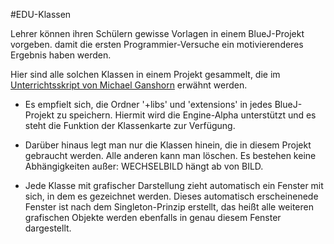 #EDU-Klassen

Lehrer können ihren Schülern gewisse Vorlagen in einem BlueJ-Projekt 
vorgeben. damit die ersten Programmier-Versuche ein motivierenderes 
Ergebnis haben werden.

Hier sind alle solchen Klassen in einem Projekt gesammelt, die im 
[Unterrichtsskript von Michael Ganshorn](http://engine-alpha.org/wiki/Unterrichtskonzept) 
erwähnt werden. 

- Es empfielt sich, die Ordner '+libs' und 'extensions' in jedes 
BlueJ-Projekt zu speichern. Hiermit wird die Engine-Alpha unterstützt 
und es steht die Funktion der Klassenkarte zur Verfügung. 

- Darüber hinaus legt man nur die Klassen hinein, die in diesem Projekt 
gebraucht werden. Alle anderen kann man löschen. Es bestehen keine 
Abhängigkeiten außer: WECHSELBILD hängt ab von BILD.

- Jede Klasse mit grafischer Darstellung zieht automatisch ein Fenster 
mit sich, in dem es gezeichnet werden. Dieses automatisch erscheinenede 
Fenster ist nach dem Singleton-Prinzip erstellt, das heißt alle weiteren 
grafischen Objekte werden ebenfalls in genau diesem Fenster dargestellt.

